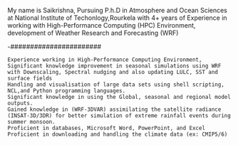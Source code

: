   My name is Saikrishna, Pursuing P.h.D in Atmosphere and Ocean Sciences at National Institute of Techonlogy,Rourkela with 4+ years of Experience in working with High-Performance Computing (HPC) Environment, development of Weather Research and Forecasting (WRF)
  
-#######################

    Experience working in High-Performance Computing Environment,
    Significant knowledge improvement in seasonal simulations using WRF with Downscaling, Spectral nudging and also updating LULC, SST and surface fields
    Handling and visualisation of large data sets using shell scripting, NCL,and Python programming languages.
    Significant knowledge in using the Global, seasonal and regional model outputs. 
    Gained knowledge in (WRF-3DVAR) assimilating the satellite radiance (INSAT-3D/3DR) for better simulation of extreme rainfall events during summer monsoon. 
    Proficient in databases, Microsoft Word, PowerPoint, and Excel
    Proficient in downloading and handling the climate data (ex: CMIP5/6)
